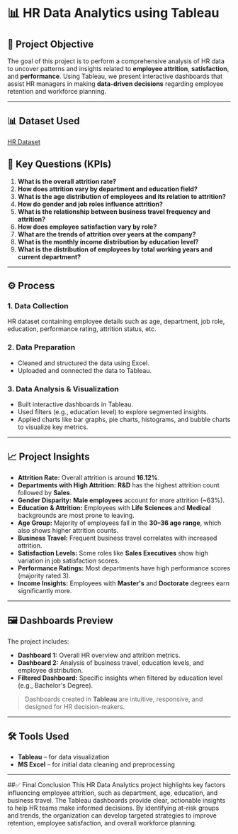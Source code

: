 # 📊 HR Data Analytics using Tableau

## 🧩 Project Objective

The goal of this project is to perform a comprehensive analysis of HR data to uncover patterns and insights related to **employee attrition**, **satisfaction**, and **performance**. Using Tableau, we present interactive dashboards that assist HR managers in making **data-driven decisions** regarding employee retention and workforce planning.

---

## 📊 Dataset Used
<a href="https://github.com/RitikaMoolya/HR-Data-Analysis-Tableau/blob/main/HR%20Data.xlsx">HR Dataset</a>

## 📌 Key Questions (KPIs)

1. **What is the overall attrition rate?**
2. **How does attrition vary by department and education field?**
3. **What is the age distribution of employees and its relation to attrition?**
4. **How do gender and job roles influence attrition?**
5. **What is the relationship between business travel frequency and attrition?**
6. **How does employee satisfaction vary by role?**
7. **What are the trends of attrition over years at the company?**
8. **What is the monthly income distribution by education level?**
9. **What is the distribution of employees by total working years and current department?**

---

## ⚙️ Process

### 1. Data Collection  
HR dataset containing employee details such as age, department, job role, education, performance rating, attrition status, etc.

### 2. Data Preparation  
- Cleaned and structured the data using Excel.  
- Uploaded and connected the data to Tableau.

### 3. Data Analysis & Visualization  
- Built interactive dashboards in Tableau.  
- Used filters (e.g., education level) to explore segmented insights.  
- Applied charts like bar graphs, pie charts, histograms, and bubble charts to visualize key metrics.

---

## 📈 Project Insights

- **Attrition Rate:** Overall attrition is around **16.12%**.
- **Departments with High Attrition:** **R&D** has the highest attrition count followed by **Sales**.
- **Gender Disparity:** **Male employees** account for more attrition (~63%).
- **Education & Attrition:** Employees with **Life Sciences** and **Medical** backgrounds are most prone to leaving.
- **Age Group:** Majority of employees fall in the **30–36 age range**, which also shows higher attrition counts.
- **Business Travel:** Frequent business travel correlates with increased attrition.
- **Satisfaction Levels:** Some roles like **Sales Executives** show high variation in job satisfaction scores.
- **Performance Ratings:** Most departments have high performance scores (majority rated 3).
- **Income Insights:** Employees with **Master's** and **Doctorate** degrees earn significantly more.

---

## 🖼️ Dashboards Preview

The project includes:

- **Dashboard 1:** Overall HR overview and attrition metrics.  
- **Dashboard 2:** Analysis of business travel, education levels, and employee distribution.  
- **Filtered Dashboard:** Specific insights when filtered by education level (e.g., Bachelor's Degree).

> Dashboards created in **Tableau** are intuitive, responsive, and designed for HR decision-makers.

---

## 🛠 Tools Used

- **Tableau** – for data visualization  
- **MS Excel** – for initial data cleaning and preprocessing

---

##✅ Final Conclusion
This HR Data Analytics project highlights key factors influencing employee attrition, such as department, age, education, and business travel. The Tableau dashboards provide clear, actionable insights to help HR teams make informed decisions. By identifying at-risk groups and trends, the organization can develop targeted strategies to improve retention, employee satisfaction, and overall workforce planning.





